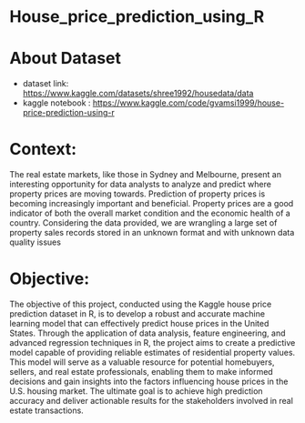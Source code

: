 # House_price_prediction_using_R

# About Dataset

- dataset link: <https://www.kaggle.com/datasets/shree1992/housedata/data>
- kaggle notebook : <https://www.kaggle.com/code/gvamsi1999/house-price-prediction-using-r>
# Context:
The real estate markets, like those in Sydney and Melbourne, present an interesting opportunity for data analysts to analyze and predict where property prices are moving towards. Prediction of property prices is becoming increasingly important and beneficial. Property prices are a good indicator of both the overall market condition and the economic health of a country. Considering the data provided, we are wrangling a large set of property sales records stored in an unknown format and with unknown data quality issues

# Objective: 
The objective of this project, conducted using the Kaggle house price prediction dataset in R, is to develop a robust and accurate machine learning model that can effectively predict house prices in the United States. Through the application of data analysis, feature engineering, and advanced regression techniques in R, the project aims to create a predictive model capable of providing reliable estimates of residential property values. This model will serve as a valuable resource for potential homebuyers, sellers, and real estate professionals, enabling them to make informed decisions and gain insights into the factors influencing house prices in the U.S. housing market. The ultimate goal is to achieve high prediction accuracy and deliver actionable results for the stakeholders involved in real estate transactions.

